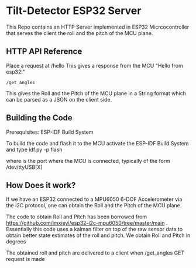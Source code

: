 # Tilt-Detector ESP32 Server

This Repo contains an HTTP Server implemented in ESP32 Micrcocontroller that serves the client the roll and the pitch of the MCU plane.

## HTTP API Reference

Place a request at 
    /hello
This gives a response from the MCU "Hello from esp32!"

    /get_angles
This gives the Roll and the Pitch of the MCU plane in a String format which can be parsed as a JSON on the client side. 

## Building the Code
    
Prerequisites:
    ESP-IDF Build System

To build the code and flash it to the MCU activate the ESP-IDF Build System and type
    idf.py -p <PORT> flash

where <PORT> is the port where the MCU is connected, typically of the form /dev/ttyUSB[X]

## How Does it work?

If we have an ESP32 connected to a MPU6050 6-DOF Accelerometer via the I2C protocol, one can obtain the Roll and the Pitch of the MCU plane.

The code to obtain Roll and Pitch has been borrowed from https://github.com/imxieyi/esp32-i2c-mpu6050/tree/master/main . Essentially this code uses a kalman filter on top of the raw sensor data to obtain better state estimates of the roll and pitch. We obtain Roll and Pitch in degrees

The obtained roll and pitch are delivered to a client when /get_angles GET request is made

